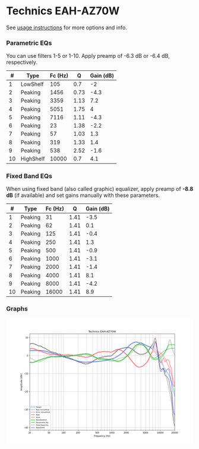 # Technics EAH-AZ70W
See [usage instructions](https://github.com/jaakkopasanen/AutoEq#usage) for more options and info.

### Parametric EQs
You can use filters 1-5 or 1-10. Apply preamp of -6.3 dB or -6.4 dB, respectively.

|   # | Type      |   Fc (Hz) |    Q |   Gain (dB) |
|-----|-----------|-----------|------|-------------|
|   1 | LowShelf  |       105 | 0.7  |        -2   |
|   2 | Peaking   |      1456 | 0.73 |        -4.3 |
|   3 | Peaking   |      3359 | 1.13 |         7.2 |
|   4 | Peaking   |      5051 | 1.75 |         4   |
|   5 | Peaking   |      7116 | 1.11 |        -4.3 |
|   6 | Peaking   |        23 | 1.38 |        -2.2 |
|   7 | Peaking   |        57 | 1.03 |         1.3 |
|   8 | Peaking   |       319 | 1.33 |         1.4 |
|   9 | Peaking   |       538 | 2.52 |        -1.6 |
|  10 | HighShelf |     10000 | 0.7  |         4.1 |

### Fixed Band EQs
When using fixed band (also called graphic) equalizer, apply preamp of **-8.8 dB** (if available) and set gains manually with these parameters.

|   # | Type    |   Fc (Hz) |    Q |   Gain (dB) |
|-----|---------|-----------|------|-------------|
|   1 | Peaking |        31 | 1.41 |        -3.5 |
|   2 | Peaking |        62 | 1.41 |         0.1 |
|   3 | Peaking |       125 | 1.41 |        -0.4 |
|   4 | Peaking |       250 | 1.41 |         1.3 |
|   5 | Peaking |       500 | 1.41 |        -0.9 |
|   6 | Peaking |      1000 | 1.41 |        -3.1 |
|   7 | Peaking |      2000 | 1.41 |        -1.4 |
|   8 | Peaking |      4000 | 1.41 |         8.1 |
|   9 | Peaking |      8000 | 1.41 |        -4.2 |
|  10 | Peaking |     16000 | 1.41 |         8.9 |

### Graphs
![](./Technics%20EAH-AZ70W.png)
